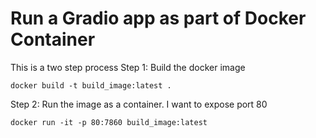 # Run a Gradio app as part of Docker Container
This is a two step process
Step 1: Build the docker image
```
docker build -t build_image:latest .
```

Step 2: Run the image as a container. I want to expose port 80
```
docker run -it -p 80:7860 build_image:latest
```
